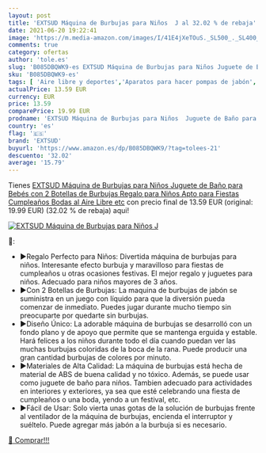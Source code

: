 ```yaml
---
layout: post
title: 'EXTSUD Máquina de Burbujas para Niños  J al 32.02 % de rebaja'
date: 2021-06-20 19:22:41
image: 'https://m.media-amazon.com/images/I/41E4jXeTOuS._SL500_._SL400_.jpg'
comments: true
category: ofertas
author: 'tole.es'
slug: 'B085DBQWK9-es EXTSUD Máquina de Burbujas para Niños Juguete de Baño para...'
sku: 'B085DBQWK9-es'
tags: [ 'Aire libre y deportes','Aparatos para hacer pompas de jabón','Juguetes','Juguetes y juegos','Productos para soplar pompas de jabón','bebés','extsud', ]
actualPrice: 13.59 EUR
currency: EUR
price: 13.59
comparePrice: 19.99 EUR
prodname: 'EXTSUD Máquina de Burbujas para Niños  Juguete de Baño para Bebés  con 2 Botellas de Burbujas  Regalo para Niños  Apto para Fiestas  Cumpleaños  Bodas al Aire Libre etc'
country: 'es'
flag: '🇪🇸'
brand: 'EXTSUD'
buyurl: 'https://www.amazon.es/dp/B085DBQWK9/?tag=tolees-21'
descuento: '32.02'
average: '15.79'
---
```


Tienes [EXTSUD Máquina de Burbujas para Niños  Juguete de Baño para Bebés  con 2 Botellas de Burbujas  Regalo para Niños  Apto para Fiestas  Cumpleaños  Bodas al Aire Libre etc](https://www.amazon.es/dp/B085DBQWK9/?tag=tolees-21) con precio final de  13.59 EUR (original: 19.99 EUR) (32.02 %  de rebaja) aqui!

[![EXTSUD Máquina de Burbujas para Niños  J](https://m.media-amazon.com/images/I/41E4jXeTOuS._SL500_._SL400_.jpg)](https://www.amazon.es/dp/B085DBQWK9/?tag=tolees-21)

🔎:

- ▶Regalo Perfecto para Niños: Divertida máquina de burbujas para niños. Interesante efecto burbuja y maravilloso para fiestas de cumpleaños u otras ocasiones festivas. El mejor regalo y juguetes para niños. Adecuado para niños mayores de 3 años.
- ▶Con 2 Botellas de Burbujas: La maquina de burbujas de jabón se suministra en un juego con líquido para que la diversión pueda comenzar de inmediato. Puedes jugar durante mucho tiempo sin preocuparte por quedarte sin burbujas.
- ▶Diseño Único: La adorable máquina de burbujas se desarrolló con un fondo plano y de apoyo que permite que se mantenga erguida y estable. Hará felices a los niños durante todo el día cuando puedan ver las muchas burbujas coloridas de la boca de la rana. Puede producir una gran cantidad burbujas de colores por minuto.
- ▶Materiales de Alta Calidad: La máquina de burbujas está hecha de material de ABS de buena calidad y no tóxico. Además, se puede usar como juguete de baño para niños. Tambien adecuado para actividades en interiores y exteriores, ya sea que esté celebrando una fiesta de cumpleaños o una boda, yendo a un festival, etc.
- ▶Fácil de Usar: Solo vierta unas gotas de la solución de burbujas frente al ventilador de la máquina de burbujas, encienda el interruptor y suéltelo. Puede agregar más jabón a la burbuja si es necesario.

[🛒 Comprar!!!](https://www.amazon.es/dp/B085DBQWK9/?tag=tolees-21)
